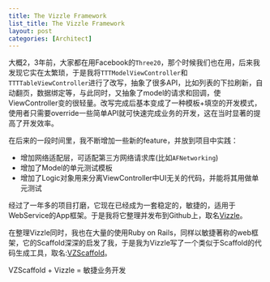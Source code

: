 ```yaml
---
title: The Vizzle Framework
list_title: The Vizzle Framework
layout: post
categories: [Architect]
---
```


大概2，3年前，大家都在用Facebook的`Three20`，那个时候我们也在用，后来我发现它实在太繁琐，于是我将`TTTModelViewController`和`TTTTableViewController`进行了改写，抽象了很多API，比如列表的下拉刷新，自动翻页，数据绑定等，与此同时，又抽象了model的请求和回调，使ViewController变的很轻量。改写完成后基本变成了一种模板+填空的开发模式，使用者只需要override一些简单API就可快速完成业务的开发，这在当时显著的提高了开发效率。

在后来的一段时间里，我不断增加一些新的feature，并放到项目中实践：

- 增加网络适配层，可适配第三方网络请求库(比如`AFNetworking`)
- 增加了Model的单元测试模板
- 增加了Logic对象用来分离ViewController中UI无关的代码，并能将其用做单元测试

经过了一年多的项目打磨，它现在已经成为一套稳定的，敏捷的，适用于WebService的App框架。于是我将它整理并发布到Github上，取名[Vizzle](https://github.com/Vizzle/Vizzle)。

在整理Vizzle同时，我也在大量的使用Ruby on Rails，同样以敏捷著称的web框架，它的Scaffold深深的启发了我，于是我为Vizzle写了一个类似于Scaffold的代码生成工具，取名:[VZScaffold](https://github.com/xta0/Scaffold)。

VZScaffold + Vizzle = 敏捷业务开发
